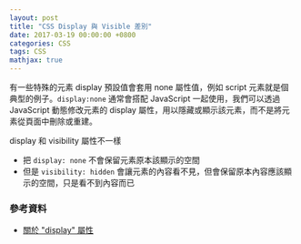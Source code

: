 ```yaml
---
layout: post
title: "CSS Display 與 Visible 差別"
date: 2017-03-19 00:00:00 +0800
categories: CSS
tags: CSS
mathjax: true
---
```


有一些特殊的元素 display 預設值會套用 none 屬性值，例如 script 元素就是個典型的例子。`display:none` 通常會搭配 JavaScript 一起使用，我們可以透過 JavaScript 動態修改元素的 display 屬性，用以隱藏或顯示該元素，而不是將元素從頁面中刪除或重建。

display 和 visibility 屬性不一樣

- 把 `display: none` 不會保留元素原本該顯示的空間
- 但是 `visibility: hidden` 會讓元素的內容看不見，但會保留原本內容應該顯示的空間，只是看不到內容而已

### 參考資料

- [關於 "display" 屬性](http://zh-tw.learnlayout.com/display.html)
